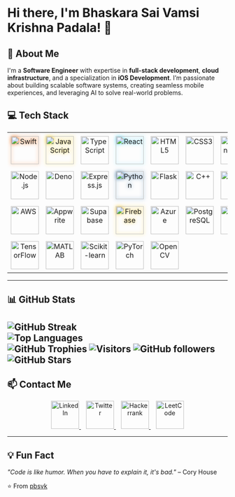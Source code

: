 # Hi there, I'm Bhaskara Sai Vamsi Krishna Padala! 👋

## 🚀 About Me  
I'm a **Software Engineer** with expertise in **full-stack development**, **cloud infrastructure**, and a specialization in **iOS Development**. I’m passionate about building scalable software systems, creating seamless mobile experiences, and leveraging AI to solve real-world problems.

## 💻 Tech Stack 

<table style="border-collapse: collapse; border: none;">
  <tr>
    <td align="center" style="padding: 8px; border: none;">
      <a href="https://swift.org/" target="_blank">
        <img src="https://skillicons.dev/icons?i=swift" alt="Swift" width="64" height="64" loading="lazy" style="filter: drop-shadow(0 0 4px #f97316);"/>
      </a>
    </td>
    <td align="center" style="padding: 8px; border: none;">
      <a href="https://www.javascript.com/" target="_blank">
        <img src="https://skillicons.dev/icons?i=javascript" alt="JavaScript" width="64" height="64" loading="lazy" style="filter: drop-shadow(0 0 4px #facc15);"/>
      </a>
    </td>
    <td align="center" style="padding: 8px; border: none;">
      <a href="https://www.typescriptlang.org/" target="_blank">
        <img src="https://skillicons.dev/icons?i=typescript" alt="TypeScript" width="64" height="64"/>
      </a>
    </td>
    <td align="center" style="padding: 8px; border: none;">
      <a href="https://reactjs.org/" target="_blank">
        <img src="https://skillicons.dev/icons?i=react" alt="React" width="64" height="64" loading="lazy" style="filter: drop-shadow(0 0 4px #61dafb);"/>
      </a>
    </td>
    <td align="center" style="padding: 8px; border: none;">
      <a href="https://developer.mozilla.org/en-US/docs/Web/Guide/HTML/HTML5" target="_blank">
        <img src="https://skillicons.dev/icons?i=html" alt="HTML5" width="64" height="64"/>
      </a>
    </td>
    <td align="center" style="padding: 8px; border: none;">
      <a href="https://developer.mozilla.org/en-US/docs/Web/CSS" target="_blank">
        <img src="https://skillicons.dev/icons?i=css" alt="CSS3" width="64" height="64"/>
      </a>
    </td>
    <td align="center" style="padding: 8px; border: none;">
      <a href="https://tailwindcss.com/" target="_blank">
        <img src="https://skillicons.dev/icons?i=tailwind" alt="TailwindCSS" width="64" height="64"/>
      </a>
    </td>
  </tr>
  <tr>
    <td align="center" style="padding: 8px; border: none;">
      <a href="https://nodejs.org/" target="_blank">
        <img src="https://skillicons.dev/icons?i=nodejs" alt="Node.js" width="64" height="64"/>
      </a>
    </td>
    <td align="center" style="padding: 8px; border: none;">
      <a href="https://deno.land/" target="_blank">
        <img src="https://skillicons.dev/icons?i=deno" alt="Deno" width="64" height="64"/>
      </a>
    </td>
    <td align="center" style="padding: 8px; border: none;">
      <a href="https://expressjs.com/" target="_blank">
        <img src="https://skillicons.dev/icons?i=express" alt="Express.js" width="64" height="64"/>
      </a>
    </td>
    <td align="center" style="padding: 8px; border: none;">
      <a href="https://www.python.org/" target="_blank">
        <img src="https://skillicons.dev/icons?i=python" alt="Python" width="64" height="64" loading="lazy" style="filter: drop-shadow(0 0 4px #3776ab);"/>
      </a>
    </td>
    <td align="center" style="padding: 8px; border: none;">
      <a href="https://flask.palletsprojects.com/" target="_blank">
        <img src="https://skillicons.dev/icons?i=flask" alt="Flask" width="64" height="64"/>
      </a>
    </td>
    <td align="center" style="padding: 8px; border: none;">
      <a href="https://isocpp.org/" target="_blank">
        <img src="https://skillicons.dev/icons?i=cpp" alt="C++" width="64" height="64"/>
      </a>
    </td>
    <td align="center" style="padding: 8px; border: none;">
      <a href="https://en.wikipedia.org/wiki/C_(programming_language)" target="_blank">
        <img src="https://skillicons.dev/icons?i=c" alt="C" width="64" height="64"/>
      </a>
    </td>
  </tr>
  <tr>
    <td align="center" style="padding: 8px; border: none;">
      <a href="https://aws.amazon.com/" target="_blank">
        <img src="https://skillicons.dev/icons?i=aws" alt="AWS" width="64" height="64"/>
      </a>
    </td>
    <td align="center" style="padding: 8px; border: none;">
      <a href="#" target="_blank">
        <img src="https://skillicons.dev/icons?i=appwrite" alt="Appwrite" width="64" height="64"/>
      </a>
    </td>
    <td align="center" style="padding: 8px; border: none;">
      <a href="https://supabase.com/" target="_blank">
        <img src="https://skillicons.dev/icons?i=supabase" alt="Supabase" width="64" height="64"/>
      </a>
    </td>
    <td align="center" style="padding: 8px; border: none;">
      <a href="https://firebase.google.com/" target="_blank">
        <img src="https://skillicons.dev/icons?i=firebase" alt="Firebase" width="64" height="64" loading="lazy" style="filter: drop-shadow(0 0 4px #ffca28);"/>
      </a>
    </td>
    <td align="center" style="padding: 8px; border: none;">
      <a href="https://azure.microsoft.com/en-us/" target="_blank">
        <img src="https://skillicons.dev/icons?i=azure" alt="Azure" width="64" height="64"/>
      </a>
    </td>
    <td align="center" style="padding: 8px; border: none;">
      <a href="https://www.postgresql.org/" target="_blank">
        <img src="https://skillicons.dev/icons?i=postgresql" alt="PostgreSQL" width="64" height="64"/>
      </a>
    </td>
    <td align="center" style="padding: 8px; border: none;">
      <a href="https://www.sqlite.org/" target="_blank">
        <img src="https://skillicons.dev/icons?i=sqlite" alt="SQLite" width="64" height="64"/>
      </a>
    </td>
  </tr>
  <tr>
    <td align="center" style="padding: 8px; border: none;">
      <a href="https://www.tensorflow.org/" target="_blank">
        <img src="https://skillicons.dev/icons?i=tensorflow" alt="TensorFlow" width="64" height="64"/>
      </a>
    </td>
    <td align="center" style="padding: 8px; border: none;">
      <a href="https://www.mathworks.com/products/matlab.html" target="_blank">
        <img src="https://skillicons.dev/icons?i=matlab" alt="MATLAB" width="64" height="64"/>
      </a>
    </td>
    <td align="center" style="padding: 8px; border: none;">
      <a href="https://scikit-learn.org/stable/" target="_blank">
        <img src="https://skillicons.dev/icons?i=scikitlearn" alt="Scikit-learn" width="64" height="64"/>
      </a>
    </td>
    <td align="center" style="padding: 8px; border: none;">
      <a href="https://pytorch.org/" target="_blank">
        <img src="https://skillicons.dev/icons?i=pytorch" alt="PyTorch" width="64" height="64"/>
      </a>
    </td>
    <td align="center" style="padding: 8px; border: none;">
      <a href="https://opencv.org/" target="_blank">
        <img src="https://skillicons.dev/icons?i=opencv" alt="OpenCV" width="64" height="64"/>
      </a>
    </td>
  </tr>
</table>

---

## 📊 GitHub Stats  
![GitHub Streak](https://github-readme-streak-stats.herokuapp.com/?user=pbsvk&theme=radical&hide_border=true)  
![Top Languages](https://github-readme-stats.vercel.app/api/top-langs/?username=pbsvk&layout=compact&theme=radical&hide_border=true)  
![GitHub Trophies](https://github-profile-trophy.vercel.app/?username=pbsvk&theme=radical&no-frame=true&no-bg=false&margin-w=4)
![Visitors](https://komarev.com/ghpvc/?username=pbsvk&style=flat&color=brightgreen)
![GitHub followers](https://img.shields.io/github/followers/pbsvk?label=Follow&style=social)
![GitHub Stars](https://img.shields.io/github/stars/pbsvk?affiliations=OWNER&style=social)
---

## 📫 Contact Me  
<p align="center">
  <a href="https://linkedin.com/in/pbsvk" target="_blank">
    <img src="https://skillicons.dev/icons?i=linkedin" alt="LinkedIn" width="64" height="64"/>
  </a>
  &nbsp;&nbsp;
  <a href="https://twitter.com/pbsvk" target="_blank">
    <img src="https://skillicons.dev/icons?i=twitter" alt="Twitter" width="64" height="64"/>
  </a>
  &nbsp;&nbsp;
  <a href="https://www.hackerrank.com/profile/bsvkpadala" target="_blank">
    <img src="https://upload.wikimedia.org/wikipedia/commons/4/40/HackerRank_Icon-1000px.png" alt="Hackerrank" width="64" height="64"/>
  </a>
  &nbsp;&nbsp;
  <a href="https://leetcode.com/u/vamsipbs/" target="_blank">
    <img src="https://img.icons8.com/?size=100&id=wDGo581Ea5Nf&format=png" alt="LeetCode" width="64" height="64"/>
  </a>
</p>

---

## 💡 Fun Fact  
*"Code is like humor. When you have to explain it, it's bad."* – Cory House

⭐️ From [pbsvk](https://github.com/pbsvk)
